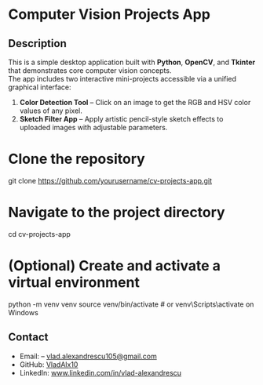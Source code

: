 # Computer Vision Projects App

## Description
This is a simple desktop application built with **Python**, **OpenCV**, and **Tkinter** that demonstrates core computer vision concepts.  
The app includes two interactive mini-projects accessible via a unified graphical interface:

1. **Color Detection Tool** – Click on an image to get the RGB and HSV color values of any pixel.
2. **Sketch Filter App** – Apply artistic pencil-style sketch effects to uploaded images with adjustable parameters.

# Clone the repository
git clone https://github.com/yourusername/cv-projects-app.git

# Navigate to the project directory
cd cv-projects-app

# (Optional) Create and activate a virtual environment
python -m venv venv
source venv/bin/activate  # or venv\Scripts\activate on Windows

## Contact
- Email: – vlad.alexandrescu105@gmail.com
- GitHub: [VladAlx10](https://github.com/VladAlx10)
- LinkedIn: www.linkedin.com/in/vlad-alexandrescu


